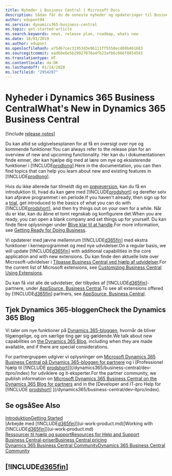 ```yaml
---
title: Nyheder i Business Central | Microsoft Docs
description: Sådan får du de seneste nyheder og opdateringer til Business Central.
author: edupont04
ms.service: dynamics365-business-central
ms.topic: get-started-article
ms.search.keywords: news, release plan, roadmap, whats new
ms.date: 10/01/2019
ms.author: edupont
ms.openlocfilehash: a75d67cec31953d3e96111ff5558ecd89b461683
ms.sourcegitcommit: ead69ebe5b29927876a4fb23afb6c066f8854591
ms.translationtype: HT
ms.contentlocale: da-DK
ms.lasthandoff: 01/14/2020
ms.locfileid: "2954207"
---
```

# <a name="whats-new-in-dynamics-365-business-central"></a><span data-ttu-id="628d7-103">Nyheder i Dynamics 365 Business Central</span><span class="sxs-lookup"><span data-stu-id="628d7-103">What's New in Dynamics 365 Business Central</span></span>

[!include [release notes](includes/release-notes.md)]

<span data-ttu-id="628d7-104">Du kan altid se udgivelsesplanen for at få en oversigt over nye og kommende funktioner.</span><span class="sxs-lookup"><span data-stu-id="628d7-104">You can always refer to the release plan for an overview of new and upcoming functionality.</span></span> <span data-ttu-id="628d7-105">Her kan du i dokumentationen finde emner, der kan hjælpe dig med at lære om nye og eksisterende funktioner i [!INCLUDE[prodlong](includes/prodlong.md)].</span><span class="sxs-lookup"><span data-stu-id="628d7-105">Here in the documentation, you can then find topics that can help you learn about new and existing features in [!INCLUDE[prodlong](includes/prodlong.md)].</span></span>  

<span data-ttu-id="628d7-106">Hvis du ikke allerede har tilmeldt dig en [prøveversion](https://go.microsoft.com/fwlink/?linkid=847861), kan du få en introduktion til, hvad du kan gøre med [!INCLUDE[prodshort](includes/prodshort.md)] og derefter selv kan afprøve programmet i en periode.</span><span class="sxs-lookup"><span data-stu-id="628d7-106">If you haven't already, then sign up for a [trial](https://go.microsoft.com/fwlink/?linkid=847861), get introduced to the basics of what you can do with [!INCLUDE[prodshort](includes/prodshort.md)], and then try things out on your own for a while.</span></span> <span data-ttu-id="628d7-107">Når du er klar, kan du åbne et tomt regnskab og konfigurere det.</span><span class="sxs-lookup"><span data-stu-id="628d7-107">When you are ready, you can open a blank company and set things up for yourself.</span></span> <span data-ttu-id="628d7-108">Du kan finde flere oplysninger under [Blive klar til at handle](ui-get-ready-business.md).</span><span class="sxs-lookup"><span data-stu-id="628d7-108">For more information, see [Getting Ready for Doing Business](ui-get-ready-business.md).</span></span>  

<span data-ttu-id="628d7-109">Vi opdaterer med jævne mellemrum [!INCLUDE[d365fin](includes/d365fin_md.md)] med ekstra funktioner i kerneprogrammet og med nye udvidelser.</span><span class="sxs-lookup"><span data-stu-id="628d7-109">On a regular basis, we will update [!INCLUDE[d365fin](includes/d365fin_md.md)] with additional capabilities in the core application and with new extensions.</span></span> <span data-ttu-id="628d7-110">Du kan finde den aktuelle liste over Microsoft-udvidelser i [Tilpasse Business Central ved hjælp af udvidelser](ui-extensions.md).</span><span class="sxs-lookup"><span data-stu-id="628d7-110">For the current list of Microsoft extensions, see [Customizing Business Central Using Extensions](ui-extensions.md).</span></span>

<span data-ttu-id="628d7-111">Du kan få vist alle de udvidelser, der tilbydes af [!INCLUDE[d365fin](includes/d365fin_md.md)]-partnere, under [AppSource, Business Central](https://go.microsoft.com/fwlink/?linkid=2081646).</span><span class="sxs-lookup"><span data-stu-id="628d7-111">To see all extensions offered by [!INCLUDE[d365fin](includes/d365fin_md.md)] partners, see [AppSource, Business Central](https://go.microsoft.com/fwlink/?linkid=2081646).</span></span>  

## <a name="check-the-dynamics-365-blog"></a><span data-ttu-id="628d7-112">Tjek Dynamics 365-bloggen</span><span class="sxs-lookup"><span data-stu-id="628d7-112">Check the Dynamics 365 Blog</span></span>

<span data-ttu-id="628d7-113">Vi taler om nye funktioner på [Dynamics 365-bloggen](https://cloudblogs.microsoft.com/dynamics365/), hvornår de bliver tilgængelige, og om særlige ting gør sig gældende.</span><span class="sxs-lookup"><span data-stu-id="628d7-113">We talk about new capabilities on [the Dynamics 365 Blog](https://cloudblogs.microsoft.com/dynamics365/), including when they are made available, and if there are special considerations.</span></span>  

<span data-ttu-id="628d7-114">For partnergruppen udgiver vi oplysninger om [Microsoft Dynamics 365 Business Central på Dynamics 365-bloggen for partnere](https://cloudblogs.microsoft.com/dynamics365/it/product/business-central/) og i [Professionel hjælp til [!INCLUDE [prodshort](includes/prodshort.md)]](/dynamics365/business-central/dev-itpro/index) for udviklere og it-eksperter.</span><span class="sxs-lookup"><span data-stu-id="628d7-114">For the partner community, we publish information on [Microsoft Dynamics 365 Business Central on the Dynamics 365 Blog for partners](https://cloudblogs.microsoft.com/dynamics365/it/product/business-central/) and in the [Developer and IT-pro Help for [!INCLUDE [prodshort](includes/prodshort.md)] ](/dynamics365/business-central/dev-itpro/index).</span></span>  

## <a name="see-also"></a><span data-ttu-id="628d7-115">Se også</span><span class="sxs-lookup"><span data-stu-id="628d7-115">See Also</span></span>

[<span data-ttu-id="628d7-116">Introduktion</span><span class="sxs-lookup"><span data-stu-id="628d7-116">Getting Started</span></span>](product-get-started.md)  
<span data-ttu-id="628d7-117">[Arbejde med [!INCLUDE[d365fin](includes/d365fin_md.md)]](ui-work-product.md)</span><span class="sxs-lookup"><span data-stu-id="628d7-117">[Working with [!INCLUDE[d365fin](includes/d365fin_md.md)]](ui-work-product.md)</span></span>  
[<span data-ttu-id="628d7-118">Ressourcer til hjælp og support</span><span class="sxs-lookup"><span data-stu-id="628d7-118">Resources for Help and Support</span></span>](product-help-and-support.md)  
[<span data-ttu-id="628d7-119">Business Central-priser</span><span class="sxs-lookup"><span data-stu-id="628d7-119">Business Central pricing</span></span>](https://dynamics.microsoft.com/business-central/overview/#pricing)  
[<span data-ttu-id="628d7-120">Dynamics 365 Business Central Community</span><span class="sxs-lookup"><span data-stu-id="628d7-120">Dynamics 365 Business Central Community</span></span>](https://community.dynamics.com/business/)

## [!INCLUDE[d365fin](includes/free_trial_md.md)]

